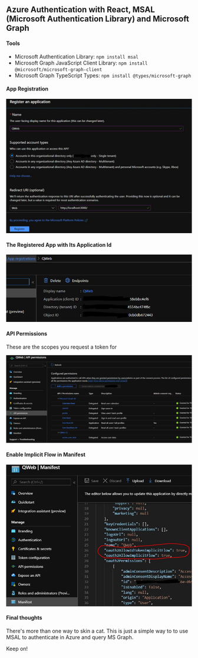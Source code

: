 ## Azure Authentication with React, MSAL (Microsoft Authentication Library) and Microsoft Graph

#### Tools

- Microsoft Authentication Library: `npm install msal`
- Microsoft Graph JavaScript Client Library: `npm install @microsoft/microsoft-graph-client`
- Microsoft Graph TypeScript Types: `npm install @types/microsoft-graph`

#### App Registration

![App Registration](images/appreg01.jpg)

#### The Registered App with Its Application Id

![Registered App](images/appreg02.jpg)

#### API Permissions

These are the scopes you request a token for

![API Permissions](images/apiperm.jpg)

#### Enable Implicit Flow in Manifest

![Implicit Flow](images/implicitflow.jpg)

#### Final thoughts

There's more than one way to skin a cat. This is just a simple way to to use MSAL to authenticate in Azure and query MS Graph.

Keep on!

